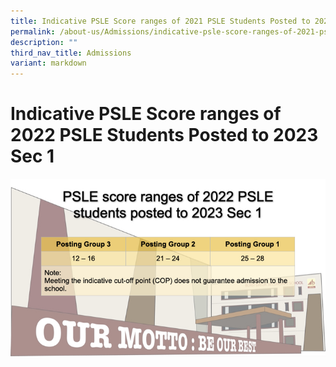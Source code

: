 ```yaml
---
title: Indicative PSLE Score ranges of 2021 PSLE Students Posted to 2022 Sec 1
permalink: /about-us/Admissions/indicative-psle-score-ranges-of-2021-psle-students-posted-to-2022-sec-1/
description: ""
third_nav_title: Admissions
variant: markdown
---
```

# Indicative PSLE Score ranges of 2022 PSLE Students Posted to 2023 Sec 1

![](/images/About%20us/PSLE_SCORE_RANGE_2024_001.jpeg)